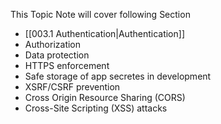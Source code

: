 This Topic Note will cover following Section
- [[003.1 Authentication|Authentication]]
- Authorization
- Data protection
- HTTPS enforcement
- Safe storage of app secretes in development
- XSRF/CSRF prevention
- Cross Origin Resource Sharing (CORS)
- Cross-Site Scripting (XSS) attacks